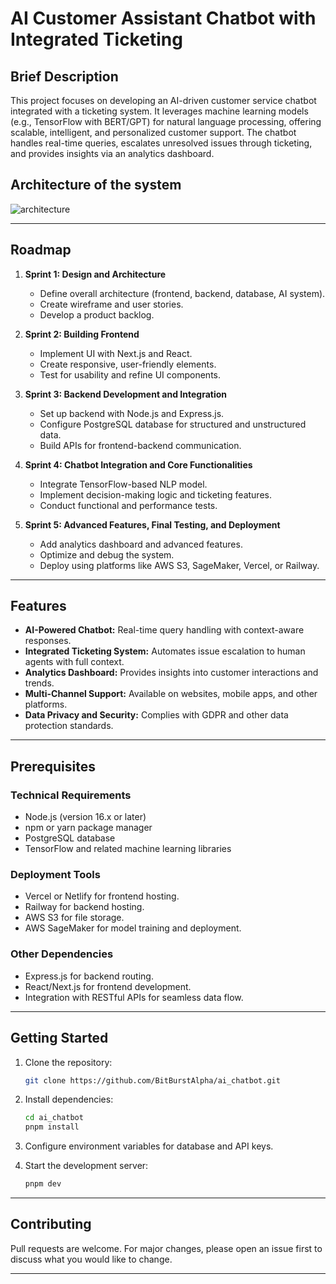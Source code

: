 # AI Customer Assistant Chatbot with Integrated Ticketing

## Brief Description

This project focuses on developing an AI-driven customer service chatbot integrated with a ticketing system. It leverages machine learning models (e.g., TensorFlow with BERT/GPT) for natural language processing, offering scalable, intelligent, and personalized customer support. The chatbot handles real-time queries, escalates unresolved issues through ticketing, and provides insights via an analytics dashboard.

## Architecture of the system

![architecture ](https://res.cloudinary.com/wiz-images/image/upload/v1737970828/system-design_rl8cpl.jpg)

---

## Roadmap

1. **Sprint 1: Design and Architecture**

   - Define overall architecture (frontend, backend, database, AI system).
   - Create wireframe and user stories.
   - Develop a product backlog.

2. **Sprint 2: Building Frontend**

   - Implement UI with Next.js and React.
   - Create responsive, user-friendly elements.
   - Test for usability and refine UI components.

3. **Sprint 3: Backend Development and Integration**

   - Set up backend with Node.js and Express.js.
   - Configure PostgreSQL database for structured and unstructured data.
   - Build APIs for frontend-backend communication.

4. **Sprint 4: Chatbot Integration and Core Functionalities**

   - Integrate TensorFlow-based NLP model.
   - Implement decision-making logic and ticketing features.
   - Conduct functional and performance tests.

5. **Sprint 5: Advanced Features, Final Testing, and Deployment**
   - Add analytics dashboard and advanced features.
   - Optimize and debug the system.
   - Deploy using platforms like AWS S3, SageMaker, Vercel, or Railway.

---

## Features

- **AI-Powered Chatbot:** Real-time query handling with context-aware responses.
- **Integrated Ticketing System:** Automates issue escalation to human agents with full context.
- **Analytics Dashboard:** Provides insights into customer interactions and trends.
- **Multi-Channel Support:** Available on websites, mobile apps, and other platforms.
- **Data Privacy and Security:** Complies with GDPR and other data protection standards.

---

## Prerequisites

### Technical Requirements

- Node.js (version 16.x or later)
- npm or yarn package manager
- PostgreSQL database
- TensorFlow and related machine learning libraries

### Deployment Tools

- Vercel or Netlify for frontend hosting.
- Railway for backend hosting.
- AWS S3 for file storage.
- AWS SageMaker for model training and deployment.

### Other Dependencies

- Express.js for backend routing.
- React/Next.js for frontend development.
- Integration with RESTful APIs for seamless data flow.

---

## Getting Started

1. Clone the repository:

   ```bash
   git clone https://github.com/BitBurstAlpha/ai_chatbot.git

   ```

2. Install dependencies:
   ```bash
   cd ai_chatbot
   pnpm install
   ```
3. Configure environment variables for database and API keys.
4. Start the development server:
   ```bash
   pnpm dev
   ```

---

## Contributing

Pull requests are welcome. For major changes, please open an issue first to discuss what you would like to change.

---
